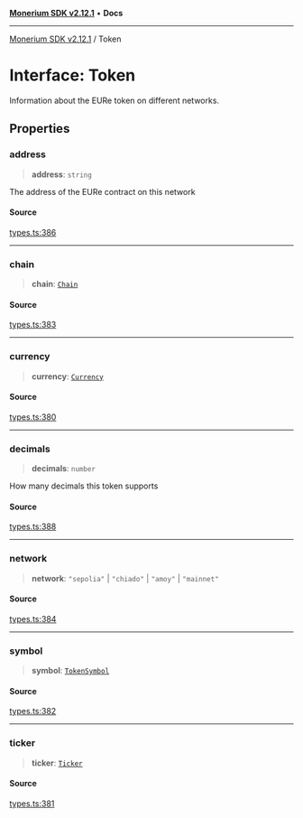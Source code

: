 [**Monerium SDK v2.12.1**](../README.md) • **Docs**

---

[Monerium SDK v2.12.1](../README.md) / Token

# Interface: Token

Information about the EURe token on different networks.

## Properties

### address

> **address**: `string`

The address of the EURe contract on this network

#### Source

[types.ts:386](https://github.com/monerium/js-monorepo/blob/510d89096a606a615f5ce0c00a69ec9c89563e68/packages/sdk/src/types.ts#L386)

---

### chain

> **chain**: [`Chain`](../type-aliases/Chain.md)

#### Source

[types.ts:383](https://github.com/monerium/js-monorepo/blob/510d89096a606a615f5ce0c00a69ec9c89563e68/packages/sdk/src/types.ts#L383)

---

### currency

> **currency**: [`Currency`](../enumerations/Currency.md)

#### Source

[types.ts:380](https://github.com/monerium/js-monorepo/blob/510d89096a606a615f5ce0c00a69ec9c89563e68/packages/sdk/src/types.ts#L380)

---

### decimals

> **decimals**: `number`

How many decimals this token supports

#### Source

[types.ts:388](https://github.com/monerium/js-monorepo/blob/510d89096a606a615f5ce0c00a69ec9c89563e68/packages/sdk/src/types.ts#L388)

---

### network

> **network**: `"sepolia"` \| `"chiado"` \| `"amoy"` \| `"mainnet"`

#### Source

[types.ts:384](https://github.com/monerium/js-monorepo/blob/510d89096a606a615f5ce0c00a69ec9c89563e68/packages/sdk/src/types.ts#L384)

---

### symbol

> **symbol**: [`TokenSymbol`](../type-aliases/TokenSymbol.md)

#### Source

[types.ts:382](https://github.com/monerium/js-monorepo/blob/510d89096a606a615f5ce0c00a69ec9c89563e68/packages/sdk/src/types.ts#L382)

---

### ticker

> **ticker**: [`Ticker`](../type-aliases/Ticker.md)

#### Source

[types.ts:381](https://github.com/monerium/js-monorepo/blob/510d89096a606a615f5ce0c00a69ec9c89563e68/packages/sdk/src/types.ts#L381)
